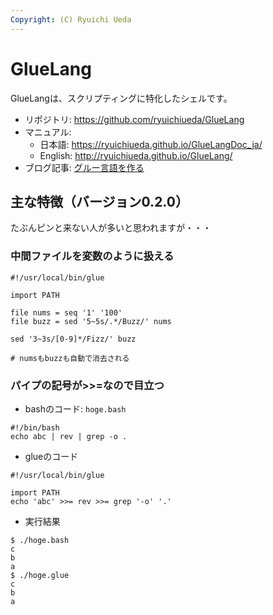 ```yaml
---
Copyright: (C) Ryuichi Ueda
---
```


# GlueLang

GlueLangは、スクリプティングに特化したシェルです。

* リポジトリ: https://github.com/ryuichiueda/GlueLang
* マニュアル:
    - 日本語: https://ryuichiueda.github.io/GlueLangDoc_ja/
    - English: http://ryuichiueda.github.io/GlueLang/
* ブログ記事: [グルー言語を作る](https://b.ueda.tech/key.cgi?key=%E3%82%B0%E3%83%AB%E3%83%BC%E8%A8%80%E8%AA%9E%E3%82%92%E4%BD%9C%E3%82%8B)

## 主な特徴（バージョン0.2.0）

たぶんピンと来ない人が多いと思われますが・・・

### 中間ファイルを変数のように扱える

```
#!/usr/local/bin/glue

import PATH

file nums = seq '1' '100'
file buzz = sed '5~5s/.*/Buzz/' nums

sed '3~3s/[0-9]*/Fizz/' buzz

# numsもbuzzも自動で消去される
```

### パイプの記号が>>=なので目立つ 

* bashのコード: `hoge.bash`

```
#!/bin/bash
echo abc | rev | grep -o .
```

* glueのコード

```
#!/usr/local/bin/glue

import PATH
echo 'abc' >>= rev >>= grep '-o' '.'
```

* 実行結果

```
$ ./hoge.bash
c
b
a
$ ./hoge.glue
c
b
a
```
